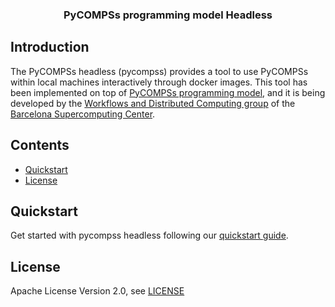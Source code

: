
<h3 align="center">PyCOMPSs programming model Headless</h3>

## Introduction

The PyCOMPSs headless (pycompss) provides a tool to use PyCOMPSs within local machines interactively through docker images.
This tool has been implemented on top of [PyCOMPSs programming model](http://compss.bsc.es), and it is being developed by the [Workflows and Distributed Computing group](https://github.com/bsc-wdc) of the [Barcelona Supercomputing Center](https://www.bsc.es/).

## Contents

- [Quickstart](#quickstart)
- [License](#license)

## Quickstart

Get started with pycompss headless following our [quickstart guide](QUICKSTART.md).


## License

Apache License Version 2.0, see [LICENSE](LICENSE)
